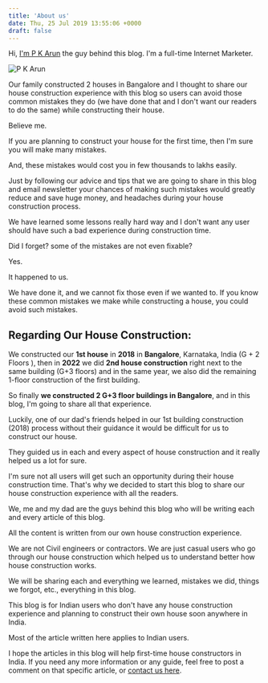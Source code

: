 ```yaml
---
title: 'About us'
date: Thu, 25 Jul 2019 13:55:06 +0000
draft: false
---
```


Hi, [I'm P K Arun](https://pkarun.com/) the guy behind this blog. I'm a full-time Internet Marketer.

![P K Arun](/images/p-k-arun.jpg)

Our family constructed 2 houses in Bangalore and I thought to share our house construction experience with this blog so users can avoid those common mistakes they do (we have done that and I don't want our readers to do the same) while constructing their house.

Believe me.

If you are planning to construct your house for the first time, then I'm sure you will make many mistakes.

And, these mistakes would cost you in few thousands to lakhs easily.

Just by following our advice and tips that we are going to share in this blog and email newsletter your chances of making such mistakes would greatly reduce and save huge money, and headaches during your house construction process.

We have learned some lessons really hard way and I don't want any user should have such a bad experience during construction time.

Did I forget? some of the mistakes are not even fixable?

Yes.

It happened to us.

We have done it, and we cannot fix those even if we wanted to. If you know these common mistakes we make while constructing a house, you could avoid such mistakes.

Regarding Our House Construction:
---------------------------------

We constructed our **1st house** in **2018** in **Bangalore**, Karnataka, India (G + 2 Floors ), then in **2022** we did **2nd house construction** right next to the same building (G+3 floors) and in the same year, we also did the remaining 1-floor construction of the first building.

So finally **we constructed 2 G+3 floor buildings in Bangalore**, and in this blog, I'm going to share all that experience.

Luckily, one of our dad's friends helped in our 1st building construction (2018) process without their guidance it would be difficult for us to construct our house.

They guided us in each and every aspect of house construction and it really helped us a lot for sure.

I'm sure not all users will get such an opportunity during their house construction time. That's why we decided to start this blog to share our house construction experience with all the readers.

We, me and my dad are the guys behind this blog who will be writing each and every article of this blog.

All the content is written from our own house construction experience.

We are not Civil engineers or contractors. We are just casual users who go through our house construction which helped us to understand better how house construction works.

We will be sharing each and everything we learned, mistakes we did, things we forgot, etc., everything in this blog.

This blog is for Indian users who don't have any house construction experience and planning to construct their own house soon anywhere in India.

Most of the article written here applies to Indian users.

I hope the articles in this blog will help first-time house constructors in India. If you need any more information or any guide, feel free to post a comment on that specific article, or [contact us here](https://houseconstructionguide.com/contact-us/).